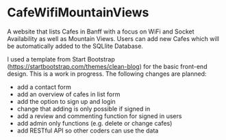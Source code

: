 # CafeWifiMountainViews
A website that lists Cafes in Banff with a focus on WiFi and Socket Availability as well as Mountain Views.
Users can add new Cafes which will be automatically added to the SQLlite Database.

I used a template from Start Bootstrap (https://startbootstrap.com/themes/clean-blog) for the basic front-end design.
This is a work in progress.
The following changes are planned:
- add a contact form
- add an overview of cafes in list form
- add the option to sign up and login
- change that adding is only possible if signed in
- add a review and commenting function for signed in users
- add admin only functions (e.g. delete or change cafes)
- add RESTful API so other coders can use the data
